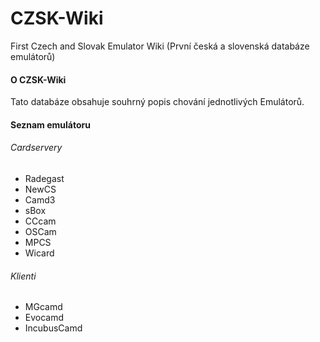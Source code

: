# CZSK-Wiki
First Czech and Slovak Emulator Wiki (První česká a slovenská databáze emulátorů)

#### O CZSK-Wiki
Tato databáze obsahuje souhrný popis chování jednotlivých Emulátorů.

#### Seznam emulátoru 

###### Cardservery
* Radegast
* NewCS
* Camd3
* sBox
* CCcam
* OSCam
* MPCS
* Wicard

###### Klienti
* MGcamd
* Evocamd
* IncubusCamd
